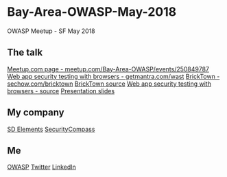 # Bay-Area-OWASP-May-2018
OWASP Meetup - SF May 2018

The talk
----
[Meetup.com page - meetup.com/Bay-Area-OWASP/events/250849787](https://www.meetup.com/Bay-Area-OWASP/events/250849787/) 
[Web app security testing with browsers - getmantra.com/wast](https://getmantra.com/web-app-security-testing-with-browsers/) 
[BrickTown - sechow.com/bricktown](https://sechow.com/bricktown/index.html) 
[BrickTown source](https://github.com/Abhi-M/bricktown) 
[Web app security testing with browsers - source](https://github.com/Abhi-M/web-app-security-testing-with-browsers) 
[Presentation slides](https://github.com/Abhi-M/Bay-Area-OWASP-May-2018/raw/master/WAST_widescreen.pptx) 
  
My company 
---- 
[SD Elements](https://www.securitycompass.com/sdelements/)
[SecurityCompass](https://www.securitycompass.com/)

Me
----
[OWASP](https://www.owasp.org/index.php/User:Abhi_M_Balakrishnan) 
[Twitter](https://twitter.com/abhimbala) 
[LinkedIn](https://www.linkedin.com/in/abhimbalakrishnan) 
